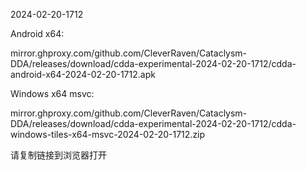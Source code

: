 2024-02-20-1712

Android x64:

mirror.ghproxy.com/github.com/CleverRaven/Cataclysm-DDA/releases/download/cdda-experimental-2024-02-20-1712/cdda-android-x64-2024-02-20-1712.apk

Windows x64 msvc:

mirror.ghproxy.com/github.com/CleverRaven/Cataclysm-DDA/releases/download/cdda-experimental-2024-02-20-1712/cdda-windows-tiles-x64-msvc-2024-02-20-1712.zip

请复制链接到浏览器打开

